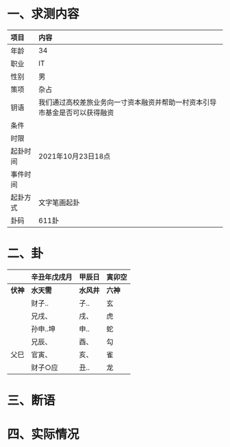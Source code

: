 # 一、求测内容
|项目|内容|
|:-|:-|
|年龄|34|
|职业|IT|
|性别|男|
|策项|杂占|
|钥语|我们通过高校差旅业务向一寸资本融资并帮助一村资本引导市基金是否可以获得融资|
|条件||
|时限||
|起卦时间|2021年10月23日18点|
|事件时间||
|起卦方式|文字笔画起卦|
|卦码|611卦|

# 二、卦
||辛丑年戊戌月|甲辰日|寅卯空|
|:-|:-|:-|:-|
|**伏神**|**水天需**|**水风井**|**六神**|
||财子..|子..|玄|
||兄戌、|戌、|虎|
||孙申..坤|申..|蛇|
||兄辰、|酉、|勾|
|父巳|官寅、|亥、|雀|
||财子○应|丑..|龙|


# 三、断语

# 四、实际情况